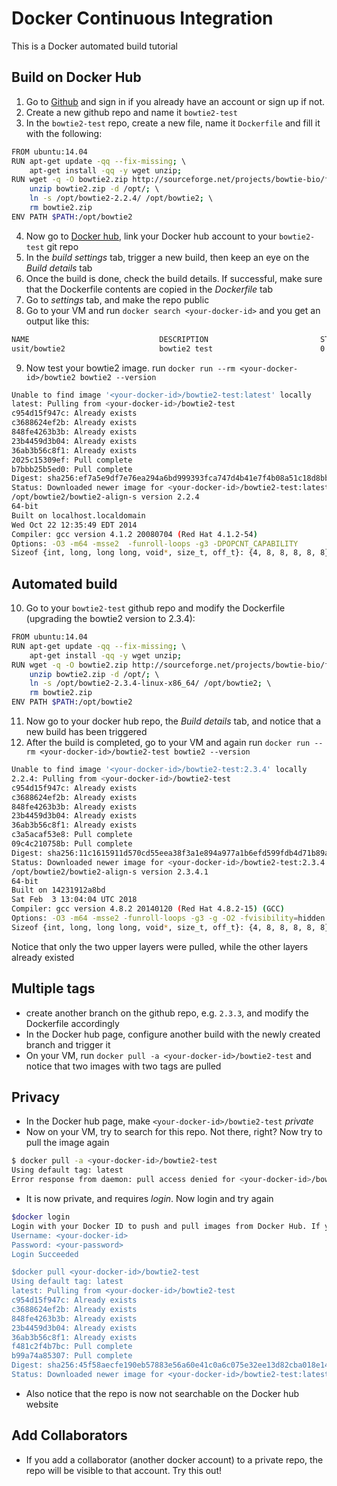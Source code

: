 # Docker Continuous Integration

This is a Docker automated build tutorial

Build on Docker Hub
--------------------
1. Go to [Github](github.com) and sign in if you already have an account or sign up if not.
2. Create a new github repo and name it ``bowtie2-test``
3. In the ``bowtie2-test`` repo, create a new file, name it ``Dockerfile`` and fill it with the following:

```bash
FROM ubuntu:14.04 
RUN apt-get update -qq --fix-missing; \ 
	apt-get install -qq -y wget unzip; 
RUN wget -q -O bowtie2.zip http://sourceforge.net/projects/bowtie-bio/files/bowtie2/2.2.4/bowtie2-2.2.4-linux-x86_64.zip/download; \ 
	unzip bowtie2.zip -d /opt/; \ 
	ln -s /opt/bowtie2-2.2.4/ /opt/bowtie2; \ 
	rm bowtie2.zip 
ENV PATH $PATH:/opt/bowtie2 
```
4. Now go to [Docker hub](hub.docker.com), link your Docker hub account to your ``bowtie2-test`` git repo 
5. In the *build settings* tab, trigger a new build, then keep an eye on the *Build details* tab
6. Once the build is done, check the build details. If successful, make sure that the Dockerfile contents are copied in the *Dockerfile* tab
7. Go to *settings* tab, and make the repo public
8. Go to your VM and run ``docker search <your-docker-id>`` and you get an output like this:
```bash
NAME                             DESCRIPTION                         STARS           OFFICIAL            AUTOMATED
usit/bowtie2                     bowtie2 test                        0                                   [OK]
```
9. Now test your bowtie2 image. run ``docker run --rm <your-docker-id>/bowtie2 bowtie2 --version``
```bash
Unable to find image '<your-docker-id>/bowtie2-test:latest' locally
latest: Pulling from <your-docker-id>/bowtie2-test
c954d15f947c: Already exists
c3688624ef2b: Already exists
848fe4263b3b: Already exists
23b4459d3b04: Already exists
36ab3b56c8f1: Already exists
2025c15309ef: Pull complete
b7bbb25b5ed0: Pull complete
Digest: sha256:ef7a5e9df7e76ea294a6bd999393fca747d4b41e7f4b08a51c18d8bb4f273c71
Status: Downloaded newer image for <your-docker-id>/bowtie2-test:latest
/opt/bowtie2/bowtie2-align-s version 2.2.4
64-bit
Built on localhost.localdomain
Wed Oct 22 12:35:49 EDT 2014
Compiler: gcc version 4.1.2 20080704 (Red Hat 4.1.2-54)
Options: -O3 -m64 -msse2  -funroll-loops -g3 -DPOPCNT_CAPABILITY
Sizeof {int, long, long long, void*, size_t, off_t}: {4, 8, 8, 8, 8, 8}
```
Automated build
----------------
10. Go to your ``bowtie2-test`` github repo and modify the Dockerfile (upgrading the bowtie2 version to 2.3.4):
```bash
FROM ubuntu:14.04 
RUN apt-get update -qq --fix-missing; \ 
	apt-get install -qq -y wget unzip; 
RUN wget -q -O bowtie2.zip http://sourceforge.net/projects/bowtie-bio/files/bowtie2/2.3.4/bowtie2-2.3.4-linux-x86_64.zip/download; \ 
	unzip bowtie2.zip -d /opt/; \ 
	ln -s /opt/bowtie2-2.3.4-linux-x86_64/ /opt/bowtie2; \ 
	rm bowtie2.zip 
ENV PATH $PATH:/opt/bowtie2 
```
11. Now go to your docker hub repo, the *Build details* tab, and notice that a new build has been triggered
12. After the build is completed, go to your VM and again run ``docker run --rm <your-docker-id>/bowtie2-test bowtie2 --version``
```bash
Unable to find image '<your-docker-id>/bowtie2-test:2.3.4' locally
2.2.4: Pulling from <your-docker-id>/bowtie2-test
c954d15f947c: Already exists
c3688624ef2b: Already exists
848fe4263b3b: Already exists
23b4459d3b04: Already exists
36ab3b56c8f1: Already exists
c3a5acaf53e8: Pull complete
09c4c210758b: Pull complete
Digest: sha256:11c1615911d570cd55eea38f3a1e894a977a1b6efd599fdb4d71b89a3fa5f075
Status: Downloaded newer image for <your-docker-id>/bowtie2-test:2.3.4
/opt/bowtie2/bowtie2-align-s version 2.3.4.1
64-bit
Built on 14231912a8bd
Sat Feb  3 13:04:04 UTC 2018
Compiler: gcc version 4.8.2 20140120 (Red Hat 4.8.2-15) (GCC)
Options: -O3 -m64 -msse2 -funroll-loops -g3 -g -O2 -fvisibility=hidden -I/hbb_exe/include  -std=c++98 -DPOPCNT_CAPABILITY -DWITH_TBB -DNO_SPINLOCK -DWITH_QUEUELOCK=1
Sizeof {int, long, long long, void*, size_t, off_t}: {4, 8, 8, 8, 8, 8}
```
Notice that only the two upper layers were pulled, while the other layers already existed

Multiple tags
--------------
* create another branch on the github repo, e.g. ``2.3.3``, and modify the Dockerfile accordingly
* In the Docker hub page, configure another build with the newly created branch and trigger it
* On your VM, run ``docker pull -a <your-docker-id>/bowtie2-test`` and notice that two images with two tags are pulled

Privacy
--------
* In the Docker hub page, make ``<your-docker-id>/bowtie2-test`` *private*
* Now on your VM, try to search for this repo. Not there, right? Now try to pull the image again
```bash
$ docker pull -a <your-docker-id>/bowtie2-test
Using default tag: latest
Error response from daemon: pull access denied for <your-docker-id>/bowtie2-test, repository does not exist or may require 'docker login
```
* It is now private, and requires *login*. Now login and try again
```bash
$docker login
Login with your Docker ID to push and pull images from Docker Hub. If you don't have a Docker ID, head over to https://hub.docker.com to create one.
Username: <your-docker-id>
Password: <your-password>
Login Succeeded

$docker pull <your-docker-id>/bowtie2-test
Using default tag: latest
latest: Pulling from <your-docker-id>/bowtie2-test
c954d15f947c: Already exists
c3688624ef2b: Already exists
848fe4263b3b: Already exists
23b4459d3b04: Already exists
36ab3b56c8f1: Already exists
f481c2f4b7bc: Pull complete
b99a74a85307: Pull complete
Digest: sha256:45f58aecfe190eb57883e56a60e41c0a6c075e32ee13d82cba018e1481b8339a
Status: Downloaded newer image for <your-docker-id>/bowtie2-test:latest
```
* Also notice that the repo is now not searchable on the Docker hub website

Add Collaborators
------------------
* If you add a collaborator (another docker account) to a private repo, the repo will be visible to that account. Try this out!
